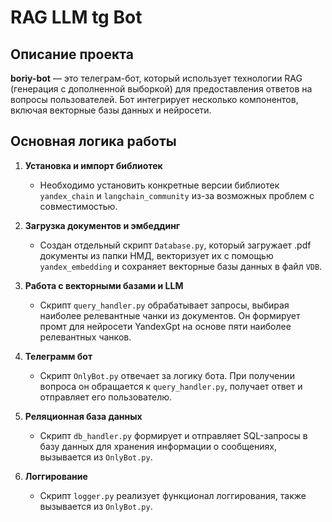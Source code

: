 # RAG LLM tg Bot

## Описание проекта
**boriy-bot** — это телеграм-бот, который использует технологии RAG (генерация с дополненной выборкой) для предоставления ответов на вопросы пользователей. Бот интегрирует несколько компонентов, включая векторные базы данных и нейросети.

## Основная логика работы

1. **Установка и импорт библиотек**
   - Необходимо установить конкретные версии библиотек `yandex_chain` и `langchain_community` из-за возможных проблем с совместимостью.

2. **Загрузка документов и эмбеддинг**
   - Создан отдельный скрипт `Database.py`, который загружает .pdf документы из папки НМД, векторизует их с помощью `yandex_embedding` и сохраняет векторные базы данных в файл `VDB`.

3. **Работа с векторными базами и LLM**
   - Скрипт `query_handler.py` обрабатывает запросы, выбирая наиболее релевантные чанки из документов. Он формирует промт для нейросети YandexGpt на основе пяти наиболее релевантных чанков.

4. **Телеграмм бот**
   - Скрипт `OnlyBot.py` отвечает за логику бота. При получении вопроса он обращается к `query_handler.py`, получает ответ и отправляет его пользователю.

5. **Реляционная база данных**
   - Скрипт `db_handler.py` формирует и отправляет SQL-запросы в базу данных для хранения информации о сообщениях, вызывается из `OnlyBot.py`.

6. **Логгирование**
   - Скрипт `logger.py` реализует функционал логгирования, также вызывается из `OnlyBot.py`.
